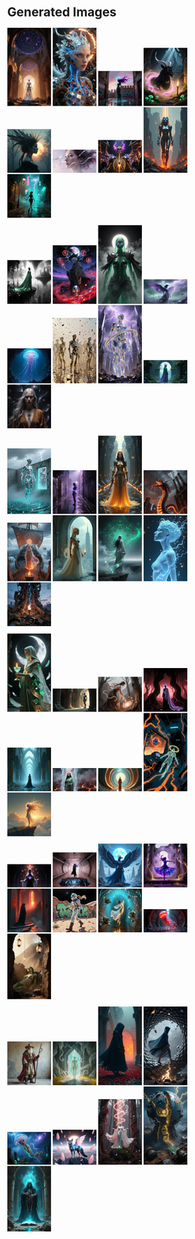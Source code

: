 # Generated Images



<img src="2025_10_31_01.webp" width="100"/> <img src="2025_10_31_02.webp" width="100"/> <img src="2025_10_31_03.webp" width="100"/> <img src="2025_10_31_04.webp" width="100"/> <img src="2025_10_31_05.webp" width="100"/> <img src="2025_10_31_06.webp" width="100"/> <img src="2025_10_31_07.webp" width="100"/> <img src="2025_10_31_08.webp" width="100"/> <img src="2025_10_31_09.webp" width="100"/>

<img src="2025_10_31_10.webp" width="100"/> <img src="2025_10_31_11.webp" width="100"/> <img src="2025_10_31_12.webp" width="100"/> <img src="2025_10_31_13.webp" width="100"/> <img src="2025_10_31_14.webp" width="100"/> <img src="2025_10_31_15.webp" width="100"/> <img src="2025_10_31_16.webp" width="100"/> <img src="2025_10_31_17.webp" width="100"/> <img src="2025_10_31_18.webp" width="100"/>

<img src="2025_10_31_19.webp" width="100"/> <img src="2025_10_31_20.webp" width="100"/> <img src="2025_10_31_21.webp" width="100"/> <img src="2025_10_31_22.webp" width="100"/> <img src="2025_10_31_23.webp" width="100"/> <img src="2025_10_31_24.webp" width="100"/> <img src="2025_10_31_25.webp" width="100"/> <img src="2025_10_31_26.webp" width="100"/> <img src="2025_10_31_27.webp" width="100"/>

<img src="2025_10_31_28.webp" width="100"/> <img src="2025_10_31_29.webp" width="100"/> <img src="2025_10_31_30.webp" width="100"/> <img src="2025_10_31_31.webp" width="100"/> <img src="2025_10_31_32.webp" width="100"/> <img src="2025_10_31_33.webp" width="100"/> <img src="2025_10_31_34.webp" width="100"/> <img src="2025_10_31_35.webp" width="100"/> <img src="2025_10_31_36.webp" width="100"/>

<img src="2025_10_31_37.webp" width="100"/> <img src="2025_10_31_38.webp" width="100"/> <img src="2025_10_31_39.webp" width="100"/> <img src="2025_10_31_40.webp" width="100"/> <img src="2025_10_31_41.webp" width="100"/> <img src="2025_10_31_42.webp" width="100"/> <img src="2025_10_31_43.webp" width="100"/> <img src="2025_10_31_44.webp" width="100"/> <img src="2025_10_31_45.webp" width="100"/>

<img src="2025_10_31_46.webp" width="100"/> <img src="2025_10_31_47.webp" width="100"/> <img src="2025_10_31_48.webp" width="100"/> <img src="2025_10_31_49.webp" width="100"/> <img src="2025_10_31_50.webp" width="100"/> <img src="2025_10_31_51.webp" width="100"/> <img src="2025_10_31_52.webp" width="100"/> <img src="2025_10_31_53.webp" width="100"/> <img src="2025_10_31_54.webp" width="100"/>